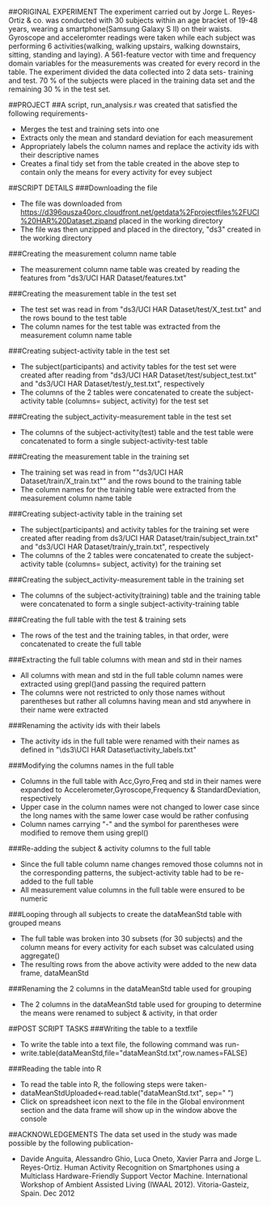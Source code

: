 ##ORIGINAL EXPERIMENT
The experiment carried out by Jorge L. Reyes-Ortiz & co. was conducted with 30 subjects within an age bracket of 19-48 years, wearing a smartphone(Samsung Galaxy S II) on their waists. Gyroscope and acceleromter readings were taken while each subject was performing 6 activities(walking, walking upstairs, walking downstairs, sitting, standing and laying). A 561-feature vector with time and frequency domain variables for the measurements was created for every record in the table. The experiment divided the data collected into 2 data sets- training and test. 70 % of the subjects were placed in the training data set and the remaining 30 % in the test set.

##PROJECT
##A script, run_analysis.r was created that satisfied the following requirements-
* Merges the test and training sets into one
* Extracts only the mean and standard deviation for each measurement
* Appropriately labels the column names and replace the activity ids with their descriptive names
* Creates a final tidy set from the table created in the above step to contain only the means for every activity for evey subject

##SCRIPT DETAILS
###Downloading the file
* The file was downloaded from https://d396qusza40orc.cloudfront.net/getdata%2Fprojectfiles%2FUCI%20HAR%20Dataset.zipand placed in the working directory
* The file was then unzipped and placed in the directory, "ds3" created in the working directory

###Creating the measurement column name table
* The measurement column name table was created by reading the features from "ds3/UCI HAR Dataset/features.txt"

###Creating the measurement table in the test set
* The test set was read in from "ds3/UCI HAR Dataset/test/X_test.txt" and the rows bound to the test table
* The column names for the test table was extracted from the measurement column name table

###Creating subject-activity table in the test set
* The subject(participants) and activity tables for the test set were created after reading from "ds3/UCI HAR Dataset/test/subject_test.txt" and "ds3/UCI HAR Dataset/test/y_test.txt", respectively
* The columns of the 2 tables were concatenated to create the subject-activity table (columns= subject, activity) for the test set

###Creating the subject_activity-measurement table in the test set
* The columns of the subject-activity(test) table and the test table were concatenated to form a single subject-activity-test table

###Creating the measurement table in the training set
* The training set was read in from ""ds3/UCI HAR Dataset/train/X_train.txt"" and the rows bound to the training table
* The column names for the training table were extracted from the measurement column name table

###Creating subject-activity table in the training set
* The subject(participants) and activity tables for the training set were created after reading from ds3/UCI HAR Dataset/train/subject_train.txt" and 
"ds3/UCI HAR Dataset/train/y_train.txt", respectively
* The columns of the 2 tables were concatenated to create the subject-activity table (columns= subject, activity) for the training set

###Creating the subject_activity-measurement table in the training set
* The columns of the subject-activity(training) table and the training table were concatenated to form a single subject-activity-training table

###Creating the full table with the test & training sets
* The rows of the test and the training tables, in that order, were concatenated to create the full table 

###Extracting the full table columns with mean and std in their names
* All columns with mean and std in the full table column names were extracted using grepl()and passing the required pattern
* The columns were not restricted to only those names without parentheses but rather all columns having mean and std anywhere
in their name were extracted

###Renaming the activity ids with their labels
* The activity ids in the full table were renamed with their names as defined in "\ds3\UCI HAR Dataset\activity_labels.txt"

###Modifying the columns names in the full table
* Columns in the full table with Acc,Gyro,Freq and std in their names were expanded to Accelerometer,Gyroscope,Frequency &
StandardDeviation, respectively
* Upper case in the column names were not changed to lower case since the long names with the same lower case would be rather confusing
* Column names carrying "-" and the symbol for parentheses were modified to remove them using grepl()

###Re-adding the subject & activity columns to the full table
* Since the full table column name changes removed those columns not in the corresponding patterns, the subject-activity table had to be re-added to the full table
* All measurement value columns in the full table were ensured to be numeric

###Looping through all subjects to create the dataMeanStd table with grouped means
* The full table was broken into 30 subsets (for 30 subjects) and the column means for every activity for each subset was calculated using aggregate()
* The resulting rows from the above activity were added to the new data frame, dataMeanStd

###Renaming the 2 columns in the dataMeanStd table used for grouping
* The 2 columns in the dataMeanStd table used for grouping to determine the means were renamed to subject & activity, in that order

##POST SCRIPT TASKS
###Writing the table to a textfile
* To write the table into a text file, the following command was run- 
* write.table(dataMeanStd,file="dataMeanStd.txt",row.names=FALSE)

###Reading the table into R
* To read the table into R, the following steps were taken-
* dataMeanStdUploaded<-read.table("dataMeanStd.txt", sep=" ")
* Click on spreadsheet icon next to the file in the Global environment section and the data frame will show up in the window above the console 

##ACKNOWLEDGEMENTS
The data set used in the study was made possible by the following publication-
* Davide Anguita, Alessandro Ghio, Luca Oneto, Xavier Parra and Jorge L. Reyes-Ortiz. Human Activity Recognition on Smartphones using a Multiclass Hardware-Friendly Support Vector Machine. International Workshop of Ambient Assisted Living (IWAAL 2012). Vitoria-Gasteiz, Spain. Dec 2012

